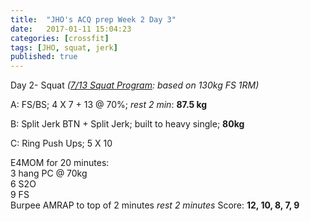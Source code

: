 ```yaml
---
title:  "JHO's ACQ prep Week 2 Day 3"
date:   2017-01-11 15:04:23
categories: [crossfit]
tags: [JHO, squat, jerk]
published: true
---
```

Day 2- Squat _([7/13 Squat Program][reddit_link]: based on 130kg FS 1RM)_

A: FS/BS; 4 X 7 + 13 @ 70%; _rest 2 min_: **87.5 kg**  

B: Split Jerk BTN + Split Jerk; built to heavy single; **80kg**

C: Ring Push Ups; 5 X 10

E4MOM for 20 minutes:  
3 hang PC @ 70kg  
6 S2O  
9 FS  
Burpee AMRAP to top of 2 minutes
_rest 2 minutes_
Score: **12, 10, 8, 7, 9**


[reddit_link]: https://www.reddit.com/r/crossfit/comments/1s1331/question_for_those_of_you_following_outlaw/
